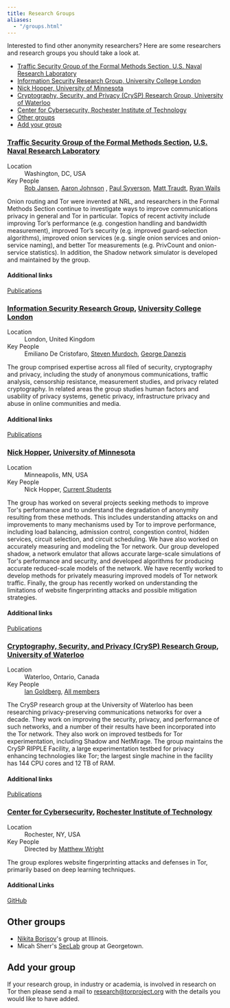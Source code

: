 ```yaml
---
title: Research Groups
aliases:
  - "/groups.html"
---
```


Interested to find other anonymity researchers? Here are some researchers and
research groups you should take a look at.

* [Traffic Security Group of the Formal Methods Section, U.S. Naval Research Laboratory](#nrl)
* [Information Security Research Group, University College London](#ucl)
* [Nick Hopper, University of Minnesota](#hopper)
* [Cryptography, Security, and Privacy (CrySP) Research Group, University of Waterloo](#crysp)
* [Center for Cybersecurity, Rochester Institute of Technology](#rit)
* [Other groups](#other)
* [Add your group](#add)

<div class="card p-5 mb-3">
<h3 id="nrl" class="card-title"><a href="https://www.nrl.navy.mil/itd/chacs/5543">Traffic Security Group of the Formal Methods Section</a>, <a href="https://www.nrl.navy.mil/">U.S. Naval Research Laboratory</a></h3>
<dl>
<dt>Location</dt><dd>Washington, DC, USA</dd>
<dt>Key People</dt><dd><a href="https://www.robgjansen.com/">Rob Jansen</a>, <a href="https://ohmygodel.com/">Aaron Johnson</a> , <a href="http://www.syverson.org/">Paul Syverson</a>, <a href="https://matt.traudt.xyz/">Matt Traudt</a>, <a href="https://ryanwails.com/">Ryan Wails</a></dd>
</dl>
<p>Onion routing and Tor were invented at NRL, and researchers in the Formal
Methods Section continue to investigate ways to improve communications privacy
in general and Tor in particular. Topics of recent activity include improving
Tor’s performance (e.g. congestion handling and bandwidth measurement),
improved Tor’s security (e.g. improved guard-selection algorithms), improved
onion services (e.g. single onion services and onion-service naming), and
better Tor measurements (e.g. PrivCount and onion-service statistics). In
addition, the Shadow network simulator is developed and maintained by the
group.</p>
<h4>Additional links</h4>
<p><a class="btn btn-outline-primary mr-2" href="https://www.nrl.navy.mil/itd/chacs/publications">Publications</a></p>
</div>

<div class="card p-5 mb-3">
<h3 id="ucl" class="card-title"><a href="http://sec.cs.ucl.ac.uk/home/">Information Security Research Group</a>, <a href="http://www.cs.ucl.ac.uk/home/">University College London</a></h3>
<dl>
<dt>Location</dt><dd>London, United Kingdom</dd>
<dt>Key People</dt><dd>Emiliano De Cristofaro, 
<a href="http://sec.cs.ucl.ac.uk/users/smurdoch/">Steven Murdoch</a>, 
<a href="http://www0.cs.ucl.ac.uk/staff/G.Danezis/">George Danezis</a></dd>
</dl>
<p>The group comprised expertise across all filed of security, cryptography and
privacy, including the study of anonymous communications, traffic analysis,
censorship resistance, measurement studies, and privacy related cryptography.
In related areas the group studies human factors and usability of privacy systems,
genetic privacy, infrastructure privacy and abuse in online communities and
media.</p>
<h4>Additional links</h4>
<p><a class="btn btn-outline-primary mr-2" href="http://sec.cs.ucl.ac.uk/publications/">Publications</a></p>
</div>

<div class="card p-5 mb-3">
<h3 id="hopper" class="card-title"><a href="https://www-users.cs.umn.edu/~hoppernj/research.html">Nick Hopper</a>, <a href="https://www.umn.edu/">University of Minnesota</a></h3>
<dl>
<dt>Location</dt><dd>Minneapolis, MN, USA</dd>
<dt>Key People</dt><dd>Nick Hopper, <a href="https://www-users.cs.umn.edu/~hoppernj/advising.html">Current Students</a></dd>
<p>The group has worked on several projects seeking methods to improve
Tor's performance and to understand the degradation of anonymity
resulting from these methods. This includes understanding attacks on
and improvements to many mechanisms used by Tor to improve
performance, including load balancing, admission control, congestion
control, hidden services, circuit selection, and circuit scheduling.
We have also worked on accurately measuring and modeling the Tor
network. Our group developed shadow, a network emulator that allows
accurate large-scale simulations of Tor's performance and security,
and developed algorithms for producing accurate reduced-scale models
of the network. We have recently worked to develop methods for
privately measuring improved models of Tor network traffic. Finally,
the group has recently worked on understanding the limitations of website
fingerprinting attacks and possible mitigation strategies.</p>
<h4>Additional links</h4>
<p><a class="btn btn-outline-primary mr-2" href="https://www-users.cs.umn.edu/~hoppernj/publications.html">Publications</a></p>
</div>

<div class="card p-5 mb-3">
<h3 id="crysp" class="card-title"><a href="https://crysp.uwaterloo.ca/">Cryptography, Security, and Privacy (CrySP) Research Group</a>, <a href="https://uwaterloo.ca/">University of Waterloo</a></h3>
<dl>
<dt>Location</dt><dd>Waterloo, Ontario, Canada</dd>
<dt>Key People</dt><dd><a href="https://cs.uwaterloo.ca/~iang/">Ian Goldberg</a>, <a href="https://crysp.uwaterloo.ca/people/">All members</a></dd>
</dl>
<p>The CrySP research group at the University of Waterloo has been
researching privacy-preserving communications networks for over a
decade. They work on improving the security, privacy, and performance of
such networks, and a number of their results have been incorporated into
the Tor network.  They also work on improved testbeds for Tor
experimentation, including Shadow and NetMirage.  The group maintains
the CrySP RIPPLE Facility, a large experimentation testbed for privacy
enhancing technologies like Tor; the largest single machine in the
facility has 144 CPU cores and 12 TB of RAM.</p>
<h4>Additional links</h4>
<p><a class="btn btn-outline-primary mr-2" href="https://crysp.uwaterloo.ca/publications/">Publications</a></p>
</div>

<div class="card p-5 mb-3">
<h3 id="rit" class="card-title"><a href="https://www.rit.edu/cybersecurity/">Center for Cybersecurity</a>, <a href="https://www.rit.edu/">Rochester Institute of Technology</a></h3>
<dl>
<dt>Location</dt><dd>Rochester, NY, USA</dd>
<dt>Key People</dt><dd>Directed by <a href="https://sites.google.com/site/matthewkwright/">Matthew Wright</a></dd>
</dl>
<p>The group explores website fingerprinting attacks and defenses in Tor,
primarily based on deep learning techniques.</p>
<h4>Additional Links</h4>
<p><a class="btn btn-outline-primary mr-2" href="https://github.com/deep-fingerprinting">GitHub</a></p>
</div>

<a id="other"></a>

## Other groups

*   [Nikita Borisov](http://www.hatswitch.org/~nikita/)'s group at Illinois.
*   Micah Sherr's [SecLab](https://security.cs.georgetown.edu/) group at
    Georgetown.

<a id="add"></a>

## Add your group

If your research group, in industry or academia, is involved in research on Tor
then please send a mail to
[research@torproject.org](mailto:research@torproject.org) with the details you
would like to have added.
